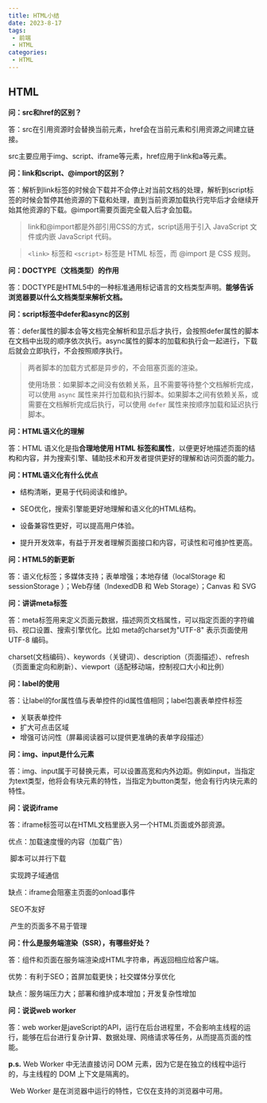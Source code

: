 ```yaml
---
title: HTML小结
date: 2023-8-17
tags:
 - 前端
 - HTML
categories:
 - HTML
---
```


## HTML

**问：src和href的区别？**

答：src在引用资源时会替换当前元素，href会在当前元素和引用资源之间建立链接。

src主要应用于img、script、iframe等元素，href应用于link和a等元素。

**问：link和script、@import的区别？**

答：解析到link标签的时候会下载并不会停止对当前文档的处理，解析到script标签的时候会暂停其他资源的下载和处理，直到当前资源加载执行完毕后才会继续开始其他资源的下载。@import需要页面完全载入后才会加载。

>link和@import都是外部引用CSS的方式，script适用于引入 JavaScript 文件或内嵌 JavaScript 代码。

>`<link>` 标签和 `<script>` 标签是 HTML 标签，而 @import 是 CSS 规则。

**问：DOCTYPE（文档类型）的作用**

答：DOCTYPE是HTML5中的一种标准通用标记语言的文档类型声明。**能够告诉浏览器要以什么文档类型来解析文档。**

**问：script标签中defer和async的区别**

答：defer属性的脚本会等文档完全解析和显示后才执行，会按照defer属性的脚本在文档中出现的顺序依次执行。async属性的脚本的加载和执行会一起进行，下载后就会立即执行，不会按照顺序执行。

> 两者脚本的加载方式都是异步的，不会阻塞页面的渲染。
>
> 使用场景：如果脚本之间没有依赖关系，且不需要等待整个文档解析完成，可以使用 `async` 属性来并行加载和执行脚本。如果脚本之间有依赖关系，或需要在文档解析完成后执行，可以使用 `defer` 属性来按顺序加载和延迟执行脚本。

**问：HTML语义化的理解**

答：HTML 语义化是指**合理地使用 HTML 标签和属性**，以便更好地描述页面的结构和内容，并为搜索引擎、辅助技术和开发者提供更好的理解和访问页面的能力。

**问：HTML语义化有什么优点**

- 结构清晰，更易于代码阅读和维护。

- SEO优化，搜索引擎能更好地理解和语义化的HTML结构。

- 设备兼容性更好，可以提高用户体验。

- 提升开发效率，有益于开发者理解页面接口和内容，可读性和可维护性更高。

**问：HTML5的新更新**

答：语义化标签；多媒体支持；表单增强；本地存储（localStorage 和 sessionStorage ）；Web存储（IndexedDB 和 Web Storage）；Canvas 和 SVG

**问：讲讲meta标签**

答：meta标签用来定义页面元数据，描述网页文档属性，可以指定页面的字符编码、视口设置、搜索引擎优化。比如 meta的charset为"UTF-8" 表示页面使用 UTF-8 编码。

charset(文档编码）、keywords（关键词）、description（页面描述）、refresh（页面重定向和刷新）、viewport（适配移动端，控制视口大小和比例）

**问：label的使用**

答：让label的for属性值与表单控件的id属性值相同；label包裹表单控件标签

- 关联表单控件
- 扩大可点击区域
- 增强可访问性（屏幕阅读器可以提供更准确的表单字段描述）

**问：img、input是什么元素**

答：img、input属于可替换元素，可以设置高宽和内外边距。例如input，当指定为text类型，他将会有块元素的特性，当指定为button类型，他会有行内块元素的特性。

**问：说说iframe**

答：iframe标签可以在HTML文档里嵌入另一个HTML页面或外部资源。

优点：加载速度慢的内容（加载广告）

​            脚本可以并行下载

​            实现跨子域通信

缺点：iframe会阻塞主页面的onload事件

​           SEO不友好

​           产生的页面多不易于管理

**问：什么是服务端渲染（SSR），有哪些好处？**

答：组件和页面在服务端渲染成HTML字符串，再返回相应给客户端。

优势：有利于SEO；首屏加载更快；社交媒体分享优化

缺点：服务端压力大；部署和维护成本增加；开发复杂性增加

**问：说说web worker**

答：web worker是javeScript的API，运行在后台进程里，不会影响主线程的运行，能够在后台进行复杂计算、数据处理、网络请求等任务，从而提高页面的性能。

**p.s.**  Web Worker 中无法直接访问 DOM 元素，因为它是在独立的线程中运行的，与主线程的 DOM 上下文是隔离的。

​         Web Worker 是在浏览器中运行的特性，它仅在支持的浏览器中可用。 